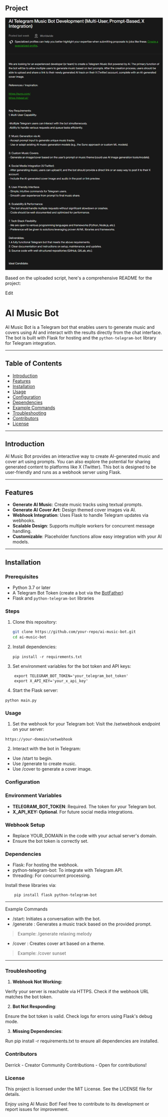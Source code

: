 ## Project
![required](Screenshot_18-1-2025_15122_www.upwork.com.jpeg)

Based on the uploaded script, here's a comprehensive README for the project:


Edit
# AI Music Bot

AI Music Bot is a Telegram bot that enables users to generate music and covers using AI and interact with the results directly from the chat interface. The bot is built with Flask for hosting and the `python-telegram-bot` library for Telegram integration.

---

## Table of Contents

- [Introduction](#introduction)
- [Features](#features)
- [Installation](#installation)
- [Usage](#usage)
- [Configuration](#configuration)
- [Dependencies](#dependencies)
- [Example Commands](#example-commands)
- [Troubleshooting](#troubleshooting)
- [Contributors](#contributors)
- [License](#license)

---

## Introduction

AI Music Bot provides an interactive way to create AI-generated music and cover art using prompts. You can also explore the potential for sharing generated content to platforms like X (Twitter). This bot is designed to be user-friendly and runs as a webhook server using Flask.

---

## Features

- **Generate AI Music**: Create music tracks using textual prompts.
- **Generate AI Cover Art**: Design themed cover images via AI.
- **Webhook Integration**: Uses Flask to handle Telegram updates via webhooks.
- **Scalable Design**: Supports multiple workers for concurrent message handling.
- **Customizable**: Placeholder functions allow easy integration with your AI models.

---

## Installation

### Prerequisites
- Python 3.7 or later
- A Telegram Bot Token (create a bot via the [BotFather](https://core.telegram.org/bots#botfather))
- Flask and `python-telegram-bot` libraries

### Steps
1. Clone this repository:
    ```bash
    git clone https://github.com/your-repo/ai-music-bot.git
    cd ai-music-bot

2. Install dependencies:

	```pip install -r requirements.txt```

3. Set environment variables for the bot token and API keys:

```
	export TELEGRAM_BOT_TOKEN='your_telegram_bot_token'
	export X_API_KEY='your_x_api_key'
```

4. Start the Flask server:

```python main.py```


### Usage
1. Set the webhook for your Telegram bot: Visit the /setwebhook endpoint on your server:

```https://your-domain/setwebhook```

2. Interact with the bot in Telegram:
- Use /start to begin.
- Use /generate <prompt> to create music.
- Use /cover <theme> to generate a cover image.

### Configuration
### Environment Variables
- **TELEGRAM_BOT_TOKEN**: Required. The token for your Telegram bot.
- **X_API_KEY: Optional**. For future social media integrations.

### Webhook Setup
- Replace YOUR_DOMAIN in the code with your actual server's domain.
- Ensure the bot token is correctly set.

### Dependencies
- Flask: For hosting the webhook.
- python-telegram-bot: To integrate with Telegram API.
- threading: For concurrent processing.

Install these libraries via:

```
    pip install flask python-telegram-bot
```
---
Example Commands
- /start: Initiates a conversation with the bot.
- /generate <prompt>: Generates a music track based on the provided prompt.
> Example: /generate relaxing melody
- /cover <theme>: Creates cover art based on a theme.
> Example: /cover sunset

---
### Troubleshooting
1. **Webhook Not Working:**

Verify your server is reachable via HTTPS.
Check if the webhook URL matches the bot token.

2. **Bot Not Responding**:

Ensure the bot token is valid.
Check logs for errors using Flask's debug mode.

3. **Missing Dependencies**:

Run pip install -r requirements.txt to ensure all dependencies are installed.

### Contributors
Derrick - Creator
Community Contributions - Open for contributions!

### License
This project is licensed under the MIT License. See the LICENSE file for details.

Enjoy using AI Music Bot! Feel free to contribute to its development or report issues for improvement.






